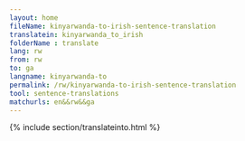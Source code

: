 ```yaml
---
layout: home
fileName: kinyarwanda-to-irish-sentence-translation
translatein: kinyarwanda_to_irish
folderName : translate
lang: rw
from: rw
to: ga
langname: kinyarwanda-to
permalink: /rw/kinyarwanda-to-irish-sentence-translation
tool: sentence-translations
matchurls: en&&rw&&ga
---
```

{% include section/translateinto.html %}
